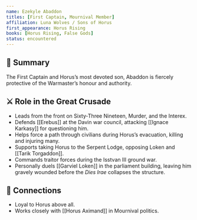 ```yaml
---
name: Ezekyle Abaddon
titles: [First Captain, Mournival Member]
affiliation: Luna Wolves / Sons of Horus
first_appearance: Horus Rising
books: [Horus Rising, False Gods]
status: encountered
---
```


## 🧠 Summary
The First Captain and Horus’s most devoted son, Abaddon is fiercely protective of the Warmaster’s honour and authority.

## ⚔️ Role in the Great Crusade
- Leads from the front on Sixty‑Three Nineteen, Murder, and the Interex.
- Defends [[Erebus]] at the Davin war council, attacking [[Ignace Karkasy]] for questioning him.
- Helps force a path through civilians during Horus’s evacuation, killing and injuring many.
- Supports taking Horus to the Serpent Lodge, opposing Loken and [[Tarik Torgaddon]].
- Commands traitor forces during the Isstvan III ground war.
- Personally duels [[Garviel Loken]] in the parliament building, leaving him gravely wounded before the *Dies Irae* collapses the structure.

## 🔗 Connections
- Loyal to Horus above all.
- Works closely with [[Horus Aximand]] in Mournival politics.

